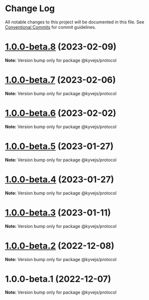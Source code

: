 # Change Log

All notable changes to this project will be documented in this file.
See [Conventional Commits](https://conventionalcommits.org) for commit guidelines.

# [1.0.0-beta.8](https://github.com/KYVENetwork/kyvejs/compare/@kyvejs/protocol@1.0.0-beta.7...@kyvejs/protocol@1.0.0-beta.8) (2023-02-09)

**Note:** Version bump only for package @kyvejs/protocol

# [1.0.0-beta.7](https://github.com/KYVENetwork/kyvejs/compare/@kyvejs/protocol@1.0.0-beta.6...@kyvejs/protocol@1.0.0-beta.7) (2023-02-06)

**Note:** Version bump only for package @kyvejs/protocol

# [1.0.0-beta.6](https://github.com/KYVENetwork/kyvejs/compare/@kyvejs/protocol@1.0.0-beta.5...@kyvejs/protocol@1.0.0-beta.6) (2023-02-02)

**Note:** Version bump only for package @kyvejs/protocol

# [1.0.0-beta.5](https://github.com/KYVENetwork/kyvejs/compare/@kyvejs/protocol@1.0.0-beta.4...@kyvejs/protocol@1.0.0-beta.5) (2023-01-27)

**Note:** Version bump only for package @kyvejs/protocol

# [1.0.0-beta.4](https://github.com/KYVENetwork/kyvejs/compare/@kyvejs/protocol@1.0.0-beta.3...@kyvejs/protocol@1.0.0-beta.4) (2023-01-27)

**Note:** Version bump only for package @kyvejs/protocol

# [1.0.0-beta.3](https://github.com/KYVENetwork/kyvejs/compare/@kyvejs/protocol@1.0.0-beta.2...@kyvejs/protocol@1.0.0-beta.3) (2023-01-11)

**Note:** Version bump only for package @kyvejs/protocol

# [1.0.0-beta.2](https://github.com/KYVENetwork/kyvejs/compare/@kyvejs/protocol@1.0.0-beta.1...@kyvejs/protocol@1.0.0-beta.2) (2022-12-08)

**Note:** Version bump only for package @kyvejs/protocol

# 1.0.0-beta.1 (2022-12-07)

**Note:** Version bump only for package @kyvejs/protocol
